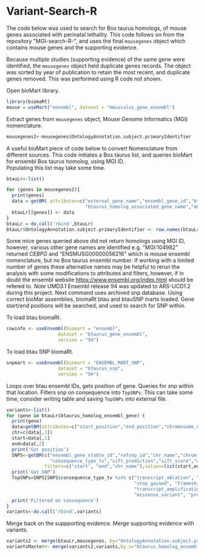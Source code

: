 # Variant-Search-R
The code below was used to search for Bos taurus homologs, of mouse genes associated with perinatal lethality.
This code follows on from the repository "MGI-search-R-", and uses the final ``` mousegenes ``` object which contains mouse genes and the supporting evidence.

Because multiple studies (supporting evidence) of the same gene were identified, the ``` mousegenes ``` object held duplicate genes records. The object was sorted by year of publication to retain the most recent, and duplicate genes removed. This was performed using R code not shown.

Open bioMart library.
```R
library(biomaRt)
mouse = useMart("ensembl", dataset = "mmusculus_gene_ensembl")
```
Extract genes from ``` mousegenes ``` object, Mouse Genome Informatics (MGI) nomenclature.
```R
mousegenes2<-mousegenes$OntologyAnnotation.subject.primaryIdentifier
```

A useful bioMart piece of code below to convert Nomenclature from different sources.
This code initiates a Bos taurus list, and queries bioMart for ensembl Bos taurus homolog, using MGI ID.  
Populating this list may take some time.
```R
btauLr<-list()

for (genes in mousegenes2){
  print(genes)
  data = getBM( attributes=c("external_gene_name","ensembl_gene_id","btaurus_homolog_ensembl_gene",
                             "btaurus_homolog_associated_gene_name","description"), filters= ("mgi_id"), values =genes,mart=mouse)
  btauLr[[genes]] <- data
}
btauLr = do.call('rbind',btauLr)
btauLr$OntologyAnnotation.subject.primaryIdentifier <- row.names(btauLr) ## rownames to column for a later merge
```
Some mice genes queried above did not return homologs using MGI ID, however, various other gene names are identified e.g. "MGI:104982" returned *CEBPG* and "ENSMUSG00000056216" which is mouse ensembl nomenclature, but no Bos taurus ensembl number. If working with a limited number of genes these alternative names may be helpful to rerun the analysis with some modifications to attributes and filters, however, if in doubt the ensembl website https://www.ensembl.org/index.html should be refered to.
*Note* UMD3.1 Ensembl release 94 was updated to ARS-UCD1.2 during this project. Next command uses archived snp database.
Using correct bioMar assemblies, biomaRt btau and btauSNP marts loaded. Gene start/end positions will be searched, and used to search for SNP within.

To load btau biomaRt.
```R
cowinfo <- useEnsembl(biomart = "ensembl", 
                   dataset = "btaurus_gene_ensembl", 
                   version = "94")
```
To load btau SNP biomaRt.
```R
snpmart <- useEnsembl(biomart = "ENSEMBL_MART_SNP", 
                   dataset = "btaurus_snp", 
                   version = "94")
```
Loops over btau ensembl IDs, gets position of gene. Queries for snp within that location. Filters snp on consequence into ```TopSNPs```. This can take some time, consider writing table and saving ```TopSNPs``` into external file.
```R
variants<-list()
for (gene in btauLr$btaurus_homolog_ensembl_gene) {
  print(gene)
  data=getBM(attributes=c("start_position","end_position","chromosome_name"),filters="ensembl_gene_id",values=gene, mart=cowinfo)
  chr=c(data[,3])
  start=data[,1]
  end=data[,2]
  print('Got position')
  SNPS<-getBM(c("ensembl_gene_stable_id","refsnp_id","chr_name","chrom_strand","allele","chrom_start","ensembl_type",
                "consequence_type_tv","sift_prediction","sift_score","distance_to_transcript"), 
              filters=c("start", "end","chr_name"),values=list(start,end,chr), mart=snpmart)
  print('Got SNP')
  TopSNPs=SNPS[SNPS$consequence_type_tv %in% c("transcript_ablation", "splice_acceptor_variant", "splice_donor_variant", 
                                               "stop_gained", "frameshift_variant", "stop_lost", "start_lost", 
                                               "transcript_amplification", "inframe_insertion", "inframe_deletion",
                                               "missense_variant", "protein_altering_variant"),]
  print('Filtered on consequence')
}
variants<-do.call('rbind',variants)
```
Merge back on the suppporting evidence. Merge supporting evidence with variants.
```R
variants2 <- merge(btauLr,mousegenes, by="OntologyAnnotation.subject.primaryIdentifier")
variantsMaster<- merge(variants2,variants,by.x="btaurus_homolog_ensembl_gene",by.y ="ensembl_gene_stable_id")
```
